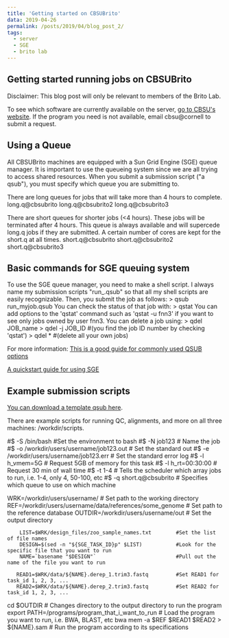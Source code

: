 ```yaml
---
title: 'Getting started on CBSUBrito'
data: 2019-04-26
permalink: /posts/2019/04/blog_post_2/
tags:
  - server
  - SGE
  - brito lab
---
```


Getting started running jobs on CBSUBrito
-----------------------------------------
Disclaimer: This blog post will only be relevant to members of the Brito Lab. 

To see which software are currently available on the server, [go to CBSU's website](https://cbsu.tc.cornell.edu/lab/labsoftware.aspx). If the program you need is not available, email cbsu@cornell to submit a request.


Using a Queue
-------------
All CBSUBrito machines are equipped with a Sun Grid Engine (SGE) queue manager. It is important to use the queueing system since we are all trying to access shared resources. When you submit a submission script ("a qsub"), you must specify which queue you are submitting to. 

There are long queues for jobs that will take more than 4 hours to complete. 
    long.q@cbsubrito
    long.q@cbsubrito2
    long.q@cbsubrito3

There are short queues for shorter jobs (<4 hours). These jobs will be terminated after 4 hours. This queue is always available and will supercede long.q jobs if they are submitted. A certain number of cores are kept for the short.q at all times. 
    short.q@cbsubrito
    short.q@cbsubrito2
    short.q@cbsubrito3

Basic commands for SGE queuing system
-------------------------------------
To use the SGE queue manager, you need to make a shell script. I always name my submission scripts "run_<program>.qsub" so that all my shell scripts are easily recognizable. Then, you submit the job as follows:
    > qsub run_myjob.qsub
 You can check the status of that job with:
    > qstat
    You can add options to the 'qstat' command such as 'qstat -u fnn3' if you want to see only jobs owned by user fnn3.
 You can delete a job using:
    > qdel JOB_name
    > qdel -j JOB_ID #(you find the job ID number by checking 'qstat')
    > qdel * #(delete all your own jobs)
 
 For more information:
   [This is a good guide for commonly used QSUB options](https://www.nas.nasa.gov/hecc/support/kb/commonly-used-qsub-options-in-pbs-scripts-or-in-the-qsub-command-line_175.html)
 
   [A quickstart guide for using SGE](http://star.mit.edu/cluster/docs/latest/guides/sge.html)


Example submission scripts
--------------------------
[You can download a template qsub here](http://fnew.github.io/files/qsub_template.qsub).

There are example scripts for running QC, alignments, and more on all three machines: /workdir/scripts.

#$ -S /bin/bash                              #Set the environment to bash
#$ -N job123                                 # Name the job
#$ -o /workdir/users/username/job123.out     # Set the standard out 
#$ -e /workdir/users/username/job123.err     # Set the standard error log
#$ -l h_vmem=5G                              # Request 5GB of memory for this task
#$ -l h_rt=00:30:00                          # Request 30 min of wall time
#$ -t 1-4                                    # Tells the scheduler which array jobs to run, i.e. 1-4, only 4, 50-100, etc
#$ -q short.q@cbsubrito                      # Specifies which queue to use on which machine
 
WRK=/workdir/users/username/                               # Set path to the working directory
REF=/workdir/users/username/data/references/some_genome    # Set path to the reference database
OUTDIR=/workdir/users/username/out                         # Set the output directory
 
        LIST=$WRK/design_files/zoo_sample_names.txt        #Set the list of file names
        DESIGN=$(sed -n "${SGE_TASK_ID}p" $LIST)           #Look for the specific file that you want to run
        NAME=`basename "$DESIGN"`                          #Pull out the name of the file you want to run
 
       READ1=$WRK/data/${NAME}.derep_1.trim3.fastq         #Set READ1 for task_id 1, 2, 3, ...
       READ2=$WRK/data/${NAME}.derep_2.trim3.fastq         #Set READ2 for task_id 1, 2, 3, ...

cd $OUTDIR                                         # Changes directory to the output directory to run the program 
export PATH=/programs/program_that_i_want_to_run   # Load the program you want to run, i.e. BWA, BLAST, etc
bwa mem -a $REF $READ1 $READ2 > ${NAME}.sam        # Run the program according to its specifications
